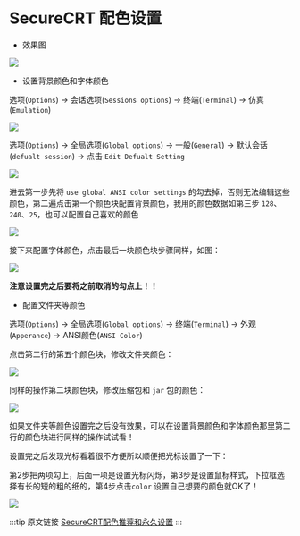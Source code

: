 # SecureCRT 配色设置

- 效果图

![](./media/crt/SecureCRT0.png)

- 设置背景颜色和字体颜色

选项(`Options`) -> 会话选项(`Sessions options`) -> 终端(`Terminal`) -> 仿真(`Emulation`)

![](./media/crt/SecureCRT1.png)

选项(`Options`) -> 全局选项(`Global options`) -> 一般(`General`) -> 默认会话(`defualt session`) -> 点击 `Edit Defualt Setting`

![](./media/crt/SecureCRT2.png)

进去第一步先将 `use global ANSI color settings` 的勾去掉，否则无法编辑这些颜色，第二遍点击第一个颜色块配置背景颜色，我用的颜色数据如第三步 `128`、`240`、`25`，也可以配置自己喜欢的颜色

![](./media/crt/SecureCRT3.png)

接下来配置字体颜色，点击最后一块颜色块步骤同样，如图：

![](./media/crt/SecureCRT4.png)

**注意设置完之后要将之前取消的勾点上！！**

- 配置文件夹等颜色

选项(`Options`) -> 全局选项(`Global options`) -> 终端(`Terminal`) -> 外观(`Apperance`) -> ANSI颜色(`ANSI Color`)

点击第二行的第五个颜色块，修改文件夹颜色：

![](./media/crt/SecureCRT5.png)

同样的操作第二块颜色块，修改压缩包和 `jar` 包的颜色：

![](./media/crt/SecureCRT6.png)

如果文件夹等颜色设置完之后没有效果，可以在设置背景颜色和字体颜色那里第二行的颜色块进行同样的操作试试看！

设置完之后发现光标看着很不方便所以顺便把光标设置了一下：

第2步把两项勾上，后面一项是设置光标闪烁，第3步是设置鼠标样式，下拉框选择有长的短的粗的细的，第4步点击`color` 设置自己想要的颜色就OK了！

![](./media/crt/SecureCRT7.png)

:::tip 原文链接
[SecureCRT配色推荐和永久设置](https://blog.csdn.net/zq710727244/article/details/53909801)
:::